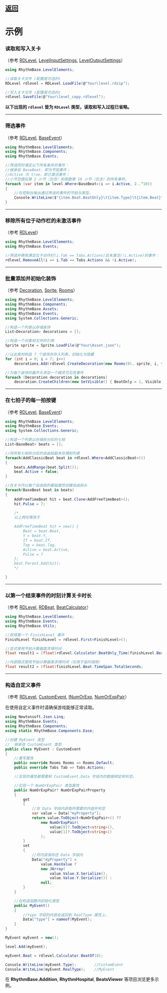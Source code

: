## [返回](../RadiationTherapy.md)

# 示例

### 读取和写入关卡  
（参考 [RDLevel](/class/RDLevel.md), [LevelInputSettings](/class/LevelInputSettings.md), [LevelOutputSettings](/class/LevelOutputSettings.md)）

```CS
using RhythmBase.LevelElements;

//读取关卡文件 (配置是可选的)
RDLevel rdlevel = RDLevel.LoadFile(@"Your\level.rdzip");

//写入关卡文件 (配置是可选的)
rdlevel.SaveFile(@"Your\level_copy.rdlevel");
```

**以下出现的 `rdlevel` 皆为 `RDLevel` 类型，读取和写入过程已省略。**

---

### 筛选事件  
（参考 [RDLevel](/class/RDLevel.md), [BaseEvent](/class/BaseEvent.md)）

```CS
using RhythmBase.LevelElements;
using RhythmBase.Components;
using RhythmBase.Events;

//筛选同时满足以下所有条件的事件：
//继承自 BaseBeat，即为节拍事件；
//Active 为 true，即已激活事件；
//小节范围在第 2 小节（包含）到倒数第 10 小节（包含）的所有事件。
foreach (var item in level.Where<BaseBeat>(i => i.Active, 2..^10)) 
{
    //在控制台输出通过筛选的事件的节拍与类型。
    Console.WriteLine($"{item.Beat.BeatOnly}\t{item.Type}\t{item.Beat}");
}
```

---

### 移除所有位于动作栏的未激活事件
（参考 [RDLevel](/class/RDLevel.md)）

```CS
using RhythmBase.LevelElements;
using RhythmBase.Events;

//筛选并移除满足位于动作栏(i.Tab == Tabs.Actions)且未激活(!i.Active)的事件：
rdlevel.RemoveAll(i => i.Tab == Tabs.Actions && !i.Active);
```

---

### 批量添加并初始化装饰
（参考 [Decoration](/class/Decoration.md), [Sprite](/class/Sprite.md), [Rooms](/class/Rooms.md)）

```CS
using RhythmBase.LevelElements;
using RhythmBase.Components;
using RhythmBase.Assets;
using RhythmBase.Events;
using System.Collections.Generic;

//构造一个列表以存储装饰
List<Decoration> decorations = [];

//构造一个对素材文件的引用
Sprite sprite = Sprite.LoadFile(@"Your\Asset.json");

//以此素材构造 7 个装饰并存入列表，初始化为隐藏
for (int i = 0; i < 7; i++)
    decorations.Add(rdlevel.CreateDecoration(new Rooms(0), sprite, i, false));

//为每个装饰的最开头添加一个精灵可见性事件
foreach (Decoration decoration in decorations)
    decoration.CreateChildren(new SetVisible() { BeatOnly = 1, Visible = true });
```

---

### 在七拍子的每一拍按键
（参考 [RDLevel](/class/RDLevel.md), [BaseEvent](/class/BaseEvent.md)）

```CS
using RhythmBase.LevelElements;
using RhythmBase.Events;
using System.Collections.Generic;

//构造一个列表以存储拆分后的七拍
List<BaseBeat> beats = [];

//将所有七拍拆分后的自由拍副本存储到列表
foreach(AddClassicBeat beat in rdlevel.Where<AddClassicBeat>())
{
    beats.AddRange(beat.Split());
    beat.Active = false;
}

//在关卡内以每个自由拍的基础属性创建自由拍头
foreach(BaseBeat beat in beats)
{
    AddFreeTimeBeat hit = beat.Clone<AddFreeTimeBeat>();
    hit.Pulse = 7;

    /*
    以上两句等效于

    AddFreeTimeBeat hit = new() {
        Beat = beat.Beat, 
        Y = beat.Y, 
        If = beat.If, 
        Tag = beat.Tag, 
        Active = beat.Active, 
        Pulse = 7
    };
    beat.Parent.Add(hit);
    */

}
```

---

### 以第一个结束事件的时刻计算关卡时长
（参考 [RDLevel](/class/RDLevel.md), [RDBeat](/class/RDBeat.md), [BeatCalculator](/class/BeatCalculator.md)）

```CS
using RhythmBase.LevelElements;
using RhythmBase.Events;
using RhythmBase.Utils;

//获得第一个 FinishLevel 事件
FinishLevel finishLevel = rdlevel.First<FinishLevel>();

//显式使用节拍计算器类求得时间
float result1 = (float)rdlevel.Calculator.BeatOnly_Time(finishLevel.BeatOnly).TotalSeconds;

//内部隐式使用节拍计算器类求得时间（仅用于临时调用）
float result2 = (float)finishLevel.Beat.TimeSpan.TotalSeconds;
```

---

### 构造自定义事件  
（参考 [RDLevel](/class/RDLevel.md), [CustomEvent](/class/CustomEvent.md), [INumOrExp](/interface/INumOrExp.md), [NumOrExpPair](/class/NumOrExpPair.md)）  

在使用自定义事件时请确保游戏能够正常读取。  

```CS
using Newtonsoft.Json.Linq;
using RhythmBase.Events;
using RhythmBase.Components;
using static RhythmBase.Components.Ease;

//创建 MyEvent 类型
//  继承自 CustomEvent 类型
public class MyEvent : CustomEvent
{
    //重写属性
    public override Rooms Rooms => Rooms.Default;
    public override Tabs Tab => Tabs.Actions;

    //实现的属性都需要和 CustomEvent.Data 字段内的数据绑定和判空。

    //实现一个 NumOrExpPair 类型属性
    public NumOrExpPair? NumOrExpPairProperty
    {
        get
        {
            //在 Data 字段内获取所需要的内容并判空
            var value = Data["myProperty"];
            return value.ToObject<NumOrExpPair>() ??
                new NumOrExpPair(
                    value[0]?.ToObject<string>(),
                    value[1]?.ToObject<string>()
                );
        }
        set
        {
            //将内容保存在 Data 字段内
            Data["myProperty"] = 
                value.HasValue ?
                new JArray(
                    value.Value.X.Serialize(),
                    value.Value.Y.Serialize()) :
                null;
        }
    }

    //在构造函数内初始化类型
    public MyEvent()
    {
        //type 字段的内容会返回到 RealType 属性上。
        Data["type"] = nameof(MyEvent);
    }
}

MyEvent myEvent = new();

level.Add(myEvent);

myEvent.Beat = rdlevel.Calculator.BeatOf(8);

Console.WriteLine(myEvent.Type);        //CustomEvent
Console.WriteLine(myEvent.RealType);    //MyEvent

```

在 **RhythmBase.Addition**, **RhythmHospital**, **BeatsViewer** 等项目浏览更多示例。